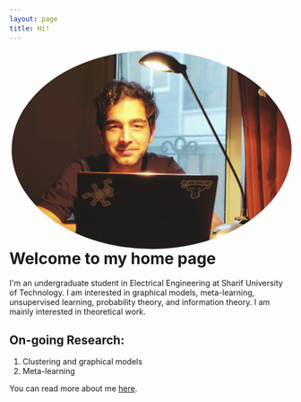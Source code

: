 ```yaml
---
layout: page
title: Hi!
---
```

 <a href="url"><img align="right" src="https://github.com/Magronox/Magronox.github.io/blob/master/images/A259.png?raw=true" height="auto" width="500" style="border-radius:50%"></a>

 Welcome to my home page
=============

I'm an undergraduate student in Electrical Engineering at Sharif University of Technology.
I am interested in graphical models, meta-learning, unsupervised learning, probability theory, and information theory.
I am mainly interested in theoretical work. 

  On-going Research:
  -
  1. Clustering and graphical models
  2. Meta-learning


  
You can read more about me [here](http://magronox.github.io/about).

